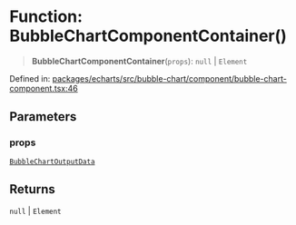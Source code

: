 # Function: BubbleChartComponentContainer()

> **BubbleChartComponentContainer**(`props`): `null` \| `Element`

Defined in: [packages/echarts/src/bubble-chart/component/bubble-chart-component.tsx:46](https://github.com/GeoDaCenter/openassistant/blob/95db62ddd98ea06cccc7750f9f0e37556d8bf20e/packages/echarts/src/bubble-chart/component/bubble-chart-component.tsx#L46)

## Parameters

### props

[`BubbleChartOutputData`](../type-aliases/BubbleChartOutputData.md)

## Returns

`null` \| `Element`
